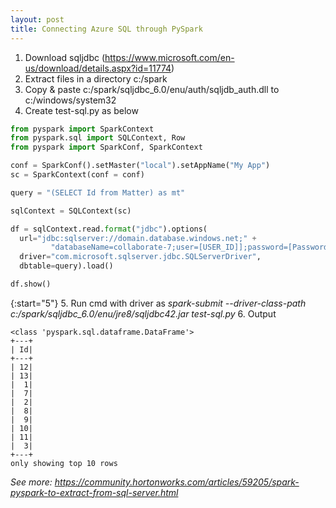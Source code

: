 ```yaml
---
layout: post
title: Connecting Azure SQL through PySpark
---
```


1. Download sqljdbc (https://www.microsoft.com/en-us/download/details.aspx?id=11774) 
2. Extract files in a directory c:/spark
3. Copy & paste c:/spark/sqljdbc_6.0/enu/auth/sqljdb_auth.dll to c:/windows/system32
4. Create test-sql.py as below

```python
from pyspark import SparkContext
from pyspark.sql import SQLContext, Row
from pyspark import SparkConf, SparkContext

conf = SparkConf().setMaster("local").setAppName("My App")
sc = SparkContext(conf = conf)

query = "(SELECT Id from Matter) as mt"

sqlContext = SQLContext(sc)

df = sqlContext.read.format("jdbc").options(
  url="jdbc:sqlserver://domain.database.windows.net;" +
         "databaseName=collaborate-7;user=[USER_ID]];password=[Password]];Integrated Security=False",
  driver="com.microsoft.sqlserver.jdbc.SQLServerDriver",  
  dbtable=query).load()

df.show() 
```

{:start="5"}
5. Run cmd with driver as *spark-submit --driver-class-path c:/spark/sqljdbc_6.0/enu/jre8/sqljdbc42.jar test-sql.py*
6. Output

```
<class 'pyspark.sql.dataframe.DataFrame'>
+---+
| Id|
+---+
| 12|
| 13|
|  1|
|  7|
|  2|
|  8|
|  9|
| 10|
| 11|
|  3|
+---+
only showing top 10 rows
```

*See more: https://community.hortonworks.com/articles/59205/spark-pyspark-to-extract-from-sql-server.html*